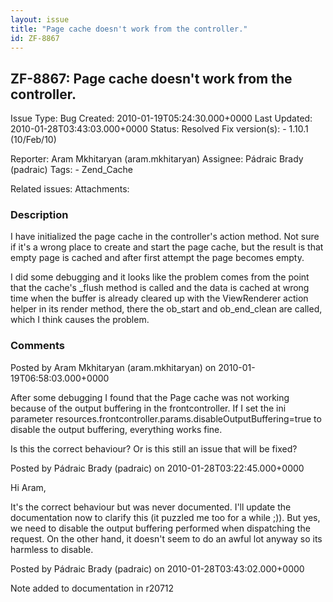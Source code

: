 ```yaml
---
layout: issue
title: "Page cache doesn't work from the controller."
id: ZF-8867
---
```


ZF-8867: Page cache doesn't work from the controller.
-----------------------------------------------------

 Issue Type: Bug Created: 2010-01-19T05:24:30.000+0000 Last Updated: 2010-01-28T03:43:03.000+0000 Status: Resolved Fix version(s): - 1.10.1 (10/Feb/10)
 
 Reporter:  Aram Mkhitaryan (aram.mkhitaryan)  Assignee:  Pádraic Brady (padraic)  Tags: - Zend\_Cache
 
 Related issues: 
 Attachments: 
### Description

I have initialized the page cache in the controller's action method. Not sure if it's a wrong place to create and start the page cache, but the result is that empty page is cached and after first attempt the page becomes empty.

I did some debugging and it looks like the problem comes from the point that the cache's \_flush method is called and the data is cached at wrong time when the buffer is already cleared up with the ViewRenderer action helper in its render method, there the ob\_start and ob\_end\_clean are called, which I think causes the problem.

 

 

### Comments

Posted by Aram Mkhitaryan (aram.mkhitaryan) on 2010-01-19T06:58:03.000+0000

After some debugging I found that the Page cache was not working because of the output buffering in the frontcontroller. If I set the ini parameter resources.frontcontroller.params.disableOutputBuffering=true to disable the output buffering, everything works fine.

Is this the correct behaviour? Or is this still an issue that will be fixed?

 

 

Posted by Pádraic Brady (padraic) on 2010-01-28T03:22:45.000+0000

Hi Aram,

It's the correct behaviour but was never documented. I'll update the documentation now to clarify this (it puzzled me too for a while ;)). But yes, we need to disable the output buffering performed when dispatching the request. On the other hand, it doesn't seem to do an awful lot anyway so its harmless to disable.

 

 

Posted by Pádraic Brady (padraic) on 2010-01-28T03:43:02.000+0000

Note added to documentation in r20712

 

 